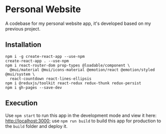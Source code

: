 # Personal Website

A codebase for my personal website app, it's developed based on my previous project.

## Installation

```
npm i -g create-react-app --use-npm
create-react-app . --use-npm
npm i react-router-dom prop-types @loadable/component \
  @mui/material @mui/icons-material @emotion/react @emotion/styled @mui/system \
  react-countdown react-lines-ellipsis
npm i @reduxjs/toolkit react-redux redux-thunk redux-persist
npm i gh-pages --save-dev
```

## Execution

Use `npm start` to run this app in the development mode and view it here: [http://localhost:3000](http://localhost:3000);
use `npm run build` to build this app for production to the `build` folder and deploy it.
